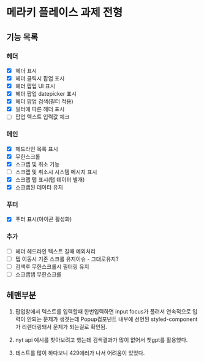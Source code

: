 # 메라키 플레이스 과제 전형

## 기능 목록
### 헤더
- [x] 헤더 표시
- [x] 헤더 클릭시 팝업 표시
- [x] 헤더 팝업 UI 표시
- [x] 헤더 팝업 datepicker 표시
- [x] 헤더 팝업 검색(필터 적용)
- [x] 필터에 따른 헤더 표시
- [ ] 팝업 텍스트 입력값 체크

### 메인
- [x] 헤드라인 목록 표시
- [x] 무한스크롤
- [x] 스크랩 및 취소 기능
- [ ] 스크랩 및 취소시 시스템 메시지 표시
- [x] 스크랩 탭 표시(탭 데이터 별개)
- [x] 스크랩된 데이터 유지

### 푸터
- [x] 푸터 표시(아이콘 활성화)

### 추가
- [ ] 헤더 헤드라인 텍스트 길때 예외처리
- [ ] 탭 이동시 기존 스크롤 유지이슈 - 그대로유지?
- [ ] 검색후 무한스크롤시 필터링 유지
- [ ] 스크랩탭 무한스크롤

## 헤맨부분
1. 팝업창에서 텍스트를 입력할때 한번입력하면 input focus가 풀려서 연속적으로 입력이 안되는 문제가 생겻는데
Popup컴포넌트 내부에 선언된 styled-component가 리렌더링돼서 문제가 되는걸로 확인됨.

2. nyt api 예시를 찾아보려고 했는데 검색결과가 많이 없어서
챗gpt를 활용했다.

3. 테스트를 많이 하다보니 429에러가 나서 어려움이 있었다.

